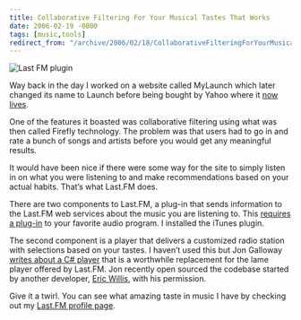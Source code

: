 ```yaml
---
title: Collaborative Filtering For Your Musical Tastes That Works
date: 2006-02-19 -0800
tags: [music,tools]
redirect_from: "/archive/2006/02/18/CollaborativeFilteringForYourMusicalTastesThatWorks.aspx/"
---
```


![Last FM plugin](https://haacked.com/images/psplugin.png)

Way back in the day I worked on a website called MyLaunch which later
changed its name to Launch before being bought by Yahoo where it [now
lives](http://music.yahoo.com/ "Launch").

One of the features it boasted was collaborative filtering using what
was then called Firefly technology. The problem was that users had to go
in and rate a bunch of songs and artists before you would get any
meaningful results.

It would have been nice if there were some way for the site to simply
listen in on what you were listening to and make recommendations based
on your actual habits. That’s what Last.FM does.

There are two components to Last.FM, a plug-in that sends information to
the Last.FM web services about the music you are listening to. This
[requires a
plug-in](http://www.last.fm/postsignup.php "Last.FM Plugins") to your
favorite audio program. I installed the iTunes plugin.

The second component is a player that delivers a customized radio
station with selections based on your tastes. I haven’t used this but
Jon Galloway [writes about a C#
player](http://weblogs.asp.net/jgalloway/archive/2006/02/19/438544.aspx "Last.FM Player")
that is a worthwhile replacement for the lame player offered by Last.FM.
Jon recently open sourced the codebase started by another developer,
[Eric Willis](http://www.fairlyrealistic.com/ "Eric Willis's Blog"),
with his permission.

Give it a twirl. You can see what amazing taste in music I have by
checking out my [Last.FM profile
page](http://www.last.fm/user/haacked/ "My Last.FM Profile Page").

